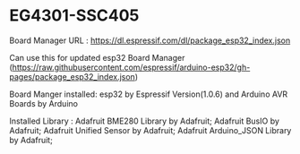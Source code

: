 # EG4301-SSC405

Board Manager URL : https://dl.espressif.com/dl/package_esp32_index.json

Can use this for updated esp32 Board Manager
(https://raw.githubusercontent.com/espressif/arduino-esp32/gh-pages/package_esp32_index.json)

Board Manger installed: esp32 by Espressif Version(1.0.6) and Arduino AVR Boards by Arduino


Installed Library : Adafruit BME280 Library by Adafruit;
                    Adafruit BusIO by Adafruit;
                    Adafruit Unified Sensor by Adafruit;
                    Adafruit Arduino_JSON Library by Adafruit;
